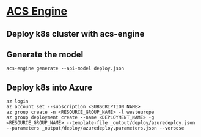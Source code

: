 # [ACS Engine](https://github.com/Azure/acs-engine/) #

## Deploy k8s cluster with acs-engine

## Generate the model
```
acs-engine generate --api-model deploy.json
```

## Deploy k8s into Azure
```
az login
az account set --subscription <SUBSCRIPTION_NAME>
az group create -n <RESOURCE_GROUP_NAME> -l westeurope
az group deployment create --name <DEPLOYMENT_NAME> -g <RESOURCE_GROUP_NAME> --template-file _output/deploy/azuredeploy.json --parameters _output/deploy/azuredeploy.parameters.json --verbose
```
